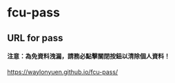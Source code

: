 # fcu-pass

## URL for pass
#### 注意：為免資料洩漏，請務必點擊關閉按鈕以清除個人資料！
https://waylonyuen.github.io/fcu-pass/
